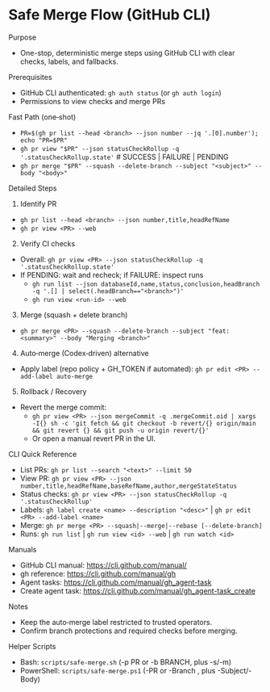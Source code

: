 # Safe Merge Flow (GitHub CLI)

Purpose
- One-stop, deterministic merge steps using GitHub CLI with clear checks, labels, and fallbacks.

Prerequisites
- GitHub CLI authenticated: `gh auth status` (or `gh auth login`)
- Permissions to view checks and merge PRs

Fast Path (one‑shot)
- `PR=$(gh pr list --head <branch> --json number --jq '.[0].number'); echo "PR=$PR"`
- `gh pr view "$PR" --json statusCheckRollup -q '.statusCheckRollup.state'`  # SUCCESS | FAILURE | PENDING
- `gh pr merge "$PR" --squash --delete-branch --subject "<subject>" --body "<body>"`

Detailed Steps
1) Identify PR
- `gh pr list --head <branch> --json number,title,headRefName`
- `gh pr view <PR> --web`

2) Verify CI checks
- Overall: `gh pr view <PR> --json statusCheckRollup -q '.statusCheckRollup.state'`
- If PENDING: wait and recheck; if FAILURE: inspect runs
  - `gh run list --json databaseId,name,status,conclusion,headBranch -q '.[] | select(.headBranch=="<branch>")'`
  - `gh run view <run-id> --web`

3) Merge (squash + delete branch)
- `gh pr merge <PR> --squash --delete-branch --subject "feat: <summary>" --body "Merging <branch>"`

4) Auto‑merge (Codex‑driven) alternative
- Apply label (repo policy + GH_TOKEN if automated): `gh pr edit <PR> --add-label auto-merge`

5) Rollback / Recovery
- Revert the merge commit:
  - `gh pr view <PR> --json mergeCommit -q .mergeCommit.oid | xargs -I{} sh -c 'git fetch && git checkout -b revert/{} origin/main && git revert {} && git push -u origin revert/{}'`
  - Or open a manual revert PR in the UI.

CLI Quick Reference
- List PRs: `gh pr list --search "<text>" --limit 50`
- View PR: `gh pr view <PR> --json number,title,headRefName,baseRefName,author,mergeStateStatus`
- Status checks: `gh pr view <PR> --json statusCheckRollup -q '.statusCheckRollup'`
- Labels: `gh label create <name> --description "<desc>"` | `gh pr edit <PR> --add-label <name>`
- Merge: `gh pr merge <PR> --squash|--merge|--rebase [--delete-branch]`
- Runs: `gh run list` | `gh run view <id> --web` | `gh run watch <id>`

Manuals
- GitHub CLI manual: https://cli.github.com/manual/
- gh reference: https://cli.github.com/manual/gh
- Agent tasks: https://cli.github.com/manual/gh_agent-task
- Create agent task: https://cli.github.com/manual/gh_agent-task_create

Notes
- Keep the auto‑merge label restricted to trusted operators.
- Confirm branch protections and required checks before merging.

Helper Scripts
- Bash: `scripts/safe-merge.sh` (-p PR or -b BRANCH, plus -s/-m)
- PowerShell: `scripts/safe-merge.ps1` (-PR <number> or -Branch <name>, plus -Subject/-Body)
